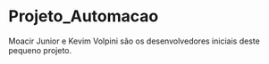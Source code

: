 # Projeto_Automacao
Moacir Junior e Kevim Volpini são os desenvolvedores iniciais deste pequeno projeto.
